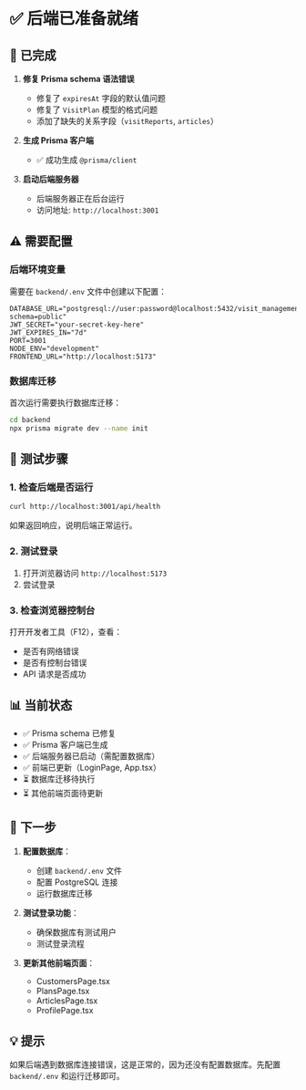 # ✅ 后端已准备就绪

## 🎉 已完成

1. **修复 Prisma schema 语法错误**
   - 修复了 `expiresAt` 字段的默认值问题
   - 修复了 `VisitPlan` 模型的格式问题
   - 添加了缺失的关系字段（`visitReports`, `articles`）

2. **生成 Prisma 客户端**
   - ✅ 成功生成 `@prisma/client`

3. **启动后端服务器**
   - 后端服务器正在后台运行
   - 访问地址: `http://localhost:3001`

## ⚠️ 需要配置

### 后端环境变量

需要在 `backend/.env` 文件中创建以下配置：

```env
DATABASE_URL="postgresql://user:password@localhost:5432/visit_management?schema=public"
JWT_SECRET="your-secret-key-here"
JWT_EXPIRES_IN="7d"
PORT=3001
NODE_ENV="development"
FRONTEND_URL="http://localhost:5173"
```

### 数据库迁移

首次运行需要执行数据库迁移：

```bash
cd backend
npx prisma migrate dev --name init
```

## 🧪 测试步骤

### 1. 检查后端是否运行

```bash
curl http://localhost:3001/api/health
```

如果返回响应，说明后端正常运行。

### 2. 测试登录

1. 打开浏览器访问 `http://localhost:5173`
2. 尝试登录

### 3. 检查浏览器控制台

打开开发者工具（F12），查看：
- 是否有网络错误
- 是否有控制台错误
- API 请求是否成功

## 📊 当前状态

- ✅ Prisma schema 已修复
- ✅ Prisma 客户端已生成
- ✅ 后端服务器已启动（需配置数据库）
- ✅ 前端已更新（LoginPage, App.tsx）
- ⏳ 数据库迁移待执行
- ⏳ 其他前端页面待更新

## 🎯 下一步

1. **配置数据库**：
   - 创建 `backend/.env` 文件
   - 配置 PostgreSQL 连接
   - 运行数据库迁移

2. **测试登录功能**：
   - 确保数据库有测试用户
   - 测试登录流程

3. **更新其他前端页面**：
   - CustomersPage.tsx
   - PlansPage.tsx
   - ArticlesPage.tsx
   - ProfilePage.tsx

## 💡 提示

如果后端遇到数据库连接错误，这是正常的，因为还没有配置数据库。先配置 `backend/.env` 和运行迁移即可。



